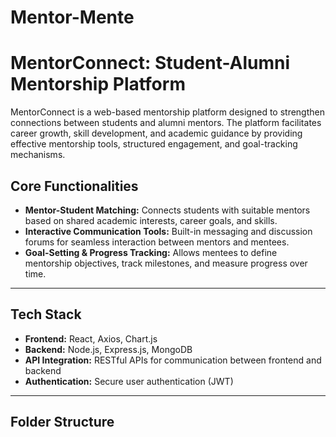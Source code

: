 # Mentor-Mente
# MentorConnect: Student-Alumni Mentorship Platform

MentorConnect is a web-based mentorship platform designed to strengthen connections between students and alumni mentors. The platform facilitates career growth, skill development, and academic guidance by providing effective mentorship tools, structured engagement, and goal-tracking mechanisms.

## Core Functionalities
- **Mentor-Student Matching:** Connects students with suitable mentors based on shared academic interests, career goals, and skills.
- **Interactive Communication Tools:** Built-in messaging and discussion forums for seamless interaction between mentors and mentees.
- **Goal-Setting & Progress Tracking:** Allows mentees to define mentorship objectives, track milestones, and measure progress over time.

---

## Tech Stack
- **Frontend:** React, Axios, Chart.js
- **Backend:** Node.js, Express.js, MongoDB
- **API Integration:** RESTful APIs for communication between frontend and backend
- **Authentication:** Secure user authentication (JWT)

---

## Folder Structure
